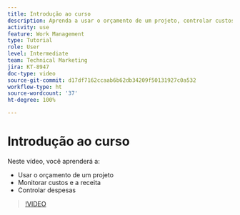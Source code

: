 ```yaml
---
title: Introdução ao curso
description: Aprenda a usar o orçamento de um projeto, controlar custos e receitas e a lidar com despesas no  [!DNL  Workfront].
activity: use
feature: Work Management
type: Tutorial
role: User
level: Intermediate
team: Technical Marketing
jira: KT-8947
doc-type: video
source-git-commit: d17df7162ccaab6b62db34209f50131927c0a532
workflow-type: ht
source-wordcount: '37'
ht-degree: 100%

---
```


# Introdução ao curso

Neste vídeo, você aprenderá a:

* Usar o orçamento de um projeto
* Monitorar custos e a receita
* Controlar despesas

>[!VIDEO](https://video.tv.adobe.com/v/335207/?quality=12&learn=on&enablevpops)
